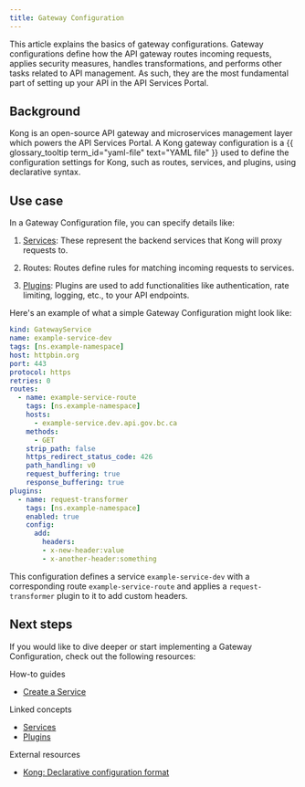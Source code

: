 ```yaml
---
title: Gateway Configuration
---
```


This article explains the basics of gateway configurations. Gateway configurations define how the API gateway routes
incoming requests, applies security measures, handles transformations, and performs other tasks related to API management. 
As such, they are the most fundamental part of setting up your API in the API Services Portal.

## Background

Kong is an open-source API gateway and microservices management layer which powers the API Services Portal. 
A Kong gateway configuration is a {{ glossary_tooltip term_id="yaml-file" text="YAML file" }} used to define the configuration settings for Kong, such as routes, services, and plugins, using declarative syntax.

## Use case

In a Gateway Configuration file, you can specify details like:

1. [Services](/concepts/services.md): These represent the backend services that Kong will proxy requests to.

2. Routes: Routes define rules for matching incoming requests to services.

3. [Plugins](/concepts/plugins.md): Plugins are used to add functionalities like authentication, rate limiting, logging, etc., to your API endpoints.


Here's an example of what a simple Gateway Configuration might look like:

```yaml
kind: GatewayService
name: example-service-dev
tags: [ns.example-namespace]
host: httpbin.org
port: 443
protocol: https
retries: 0
routes:
  - name: example-service-route
    tags: [ns.example-namespace]
    hosts:
      - example-service.dev.api.gov.bc.ca
    methods:
      - GET
    strip_path: false
    https_redirect_status_code: 426
    path_handling: v0
    request_buffering: true
    response_buffering: true
plugins:
  - name: request-transformer
    tags: [ns.example-namespace]
    enabled: true
    config:
      add:
        headers:
        - x-new-header:value
        - x-another-header:something
```

This configuration defines a service `example-service-dev` with a corresponding route `example-service-route` and
applies a `request-transformer` plugin to it to add custom headers.

## Next steps

If you would like to dive deeper or start implementing a Gateway Configuration, check out the
following resources:

How-to guides

- [Create a Service](/how-to/create-gateway-service.md)

Linked concepts

- [Services](/concepts/services.md)
- [Plugins](/concepts/plugins.md)

External resources

- [Kong: Declarative configuration format](https://docs.konghq.com/gateway/latest/production/deployment-topologies/db-less-and-declarative-config/#declarative-configuration-format)
